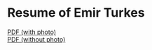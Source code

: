 <!---
Copyright 2018 Emir Turkes

Licensed under the Apache License, Version 2.0 (the "License");
you may not use this file except in compliance with the License.
You may obtain a copy of the License at

    http://www.apache.org/licenses/LICENSE-2.0

Unless required by applicable law or agreed to in writing, software
distributed under the License is distributed on an "AS IS" BASIS,
WITHOUT WARRANTIES OR CONDITIONS OF ANY KIND, either express or implied.
See the License for the specific language governing permissions and
limitations under the License.
-->

# Resume of Emir Turkes

[PDF (with photo)](https://drive.google.com/file/d/1ZNGDzOaE6OXxMUG_UK552wcfvF9kowab/view?usp=sharing)  
[PDF (without photo)](https://drive.google.com/file/d/1qwB1rAI2dwprdJmPMicgS_ngAgjnOaUD/view?usp=sharing)
